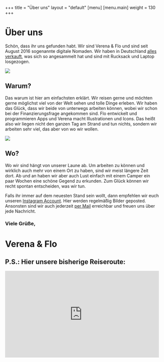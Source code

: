 +++
title = "Über uns"
layout = "default"
[menu]
    [menu.main]
        weight = 130
+++

<h1 class="title-main">Über uns</h1>

Schön, dass ihr uns gefunden habt. Wir sind Verena &amp; Flo und sind seit August 2016 sogenannte digitale Nomaden. Wir haben in Deutschland [alles verkauft](www.immerguteswetter.de/blog/2016-07-01-alles-verkauft), was sich so angesammelt hat und sind mit Rucksack und Laptop losgezogen.

![](/img/flo-1.jpg)


## Warum?

Das warum ist hier am einfachsten erklärt. Wir reisen gerne und möchten gerne möglichst viel von der Welt sehen und tolle Dinge erleben. Wir haben das Glück, dass wir beide von unterwegs arbeiten können, wobei wir schon bei der Finanzierungsfrage angekommen sind. Flo entwickelt und programmieren Apps und Verena macht Illustrationen und Icons. Das heißt also wir liegen nicht den ganzen Tag am Strand und tun nichts, sondern wir arbeiten sehr viel, das aber von wo wir wollen.

![](/img/verena-1.jpg)

## Wo?

Wo wir sind hängt von unserer Laune ab. Um arbeiten zu können und wirklich auch mehr von einem Ort zu haben, sind wir meist längere Zeit dort. Ab und an haben wir aber auch Lust einfach mit einem Camper ein paar Wochen eine schöne Gegend zu erkunden. Zum Glück können wir recht spontan entscheiden, was wir tun.

Falls ihr immer auf dem neuesten Stand sein wollt, dann empfehlen wir euch unseren [Instagram Account](https://www.instagram.com/immerguteswetter/). Hier werden regelmäßig Bilder geposted. Ansonsten sind wir auch jederzeit [per Mail](mailto:hi@immerguteswetter.de) erreichbar und freuen uns über jede Nachricht.

### Viele Grüße,

<h1 class="signature">Verena & Flo</h1>

## P.S.: Hier unsere bisherige Reiseroute:

<div style="position: relative;margin: 5px 0 5px 0;padding-bottom: 56.25%;height: 0;clear: both;"><iframe style="position: absolute;top: 0;left: 0;width: 100%;height: 100%;border: 0;" src="https://www.tripline.net/map?tripId=14632050231010138626D8E580228723&onSite=0" frameborder="0" webkitAllowFullScreen mozallowfullscreen allowFullScreen></iframe></div>
